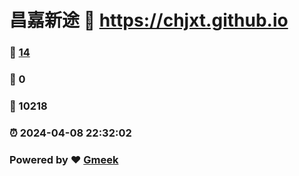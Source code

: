 # 昌嘉新途 :link: https://chjxt.github.io 
### :page_facing_up: [14](https://chjxt.github.io/tag.html) 
### :speech_balloon: 0 
### :hibiscus: 10218 
### :alarm_clock: 2024-04-08 22:32:02 
### Powered by :heart: [Gmeek](https://github.com/Meekdai/Gmeek)
